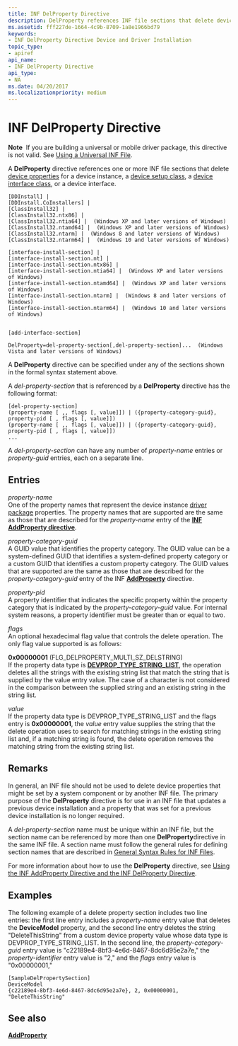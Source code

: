 ```yaml
---
title: INF DelProperty Directive
description: DelProperty references INF file sections that delete device properties for a device instance, a device setup class, a device interface class, or a device interface.
ms.assetid: fff227de-1664-4c9b-8709-1a8e1966bd79
keywords:
- INF DelProperty Directive Device and Driver Installation
topic_type:
- apiref
api_name:
- INF DelProperty Directive
api_type:
- NA
ms.date: 04/20/2017
ms.localizationpriority: medium
---
```


# INF DelProperty Directive


**Note**  If you are building a universal or mobile driver package, this directive is not valid. See [Using a Universal INF File](using-a-universal-inf-file.md).

 

A **DelProperty** directive references one or more INF file sections that delete [device properties](device-properties.md) for a device instance, a [device setup class](./overview-of-device-setup-classes.md), a [device interface class](./overview-of-device-interface-classes.md), or a device interface.

```inf
[DDInstall] | 
[DDInstall.CoInstallers] | 
[ClassInstall32] | 
[ClassInstall32.ntx86] | 
[ClassInstall32.ntia64] |  (Windows XP and later versions of Windows)
[ClassInstall32.ntamd64] |  (Windows XP and later versions of Windows)
[ClassInstall32.ntarm] |  (Windows 8 and later versions of Windows)
[ClassInstall32.ntarm64] |  (Windows 10 and later versions of Windows)

[interface-install-section] | 
[interface-install-section.nt] | 
[interface-install-section.ntx86] | 
[interface-install-section.ntia64] |  (Windows XP and later versions of Windows)
[interface-install-section.ntamd64] |  (Windows XP and later versions of Windows)
[interface-install-section.ntarm] |  (Windows 8 and later versions of Windows)
[interface-install-section.ntarm64] |  (Windows 10 and later versions of Windows)


[add-interface-section] 
 
DelProperty=del-property-section[,del-property-section]...  (Windows Vista and later versions of Windows)
```

A **DelProperty** directive can be specified under any of the sections shown in the formal syntax statement above.

A *del-property-section* that is referenced by a **DelProperty** directive has the following format:

```inf
[del-property-section]
(property-name [ ,, flags [, value]]) | ({property-category-guid}, property-pid [ , flags [, value]])
(property-name [ ,, flags [, value]]) | ({property-category-guid}, property-pid [ , flags [, value]])
...
```

A *del-property-section* can have any number of *property-name* entries or *property-guid* entries, each on a separate line.

## Entries


<a href="" id="property-name"></a>*property-name*  
One of the property names that represent the device instance [driver package](driver-packages.md) properties. The property names that are supported are the same as those that are described for the *property-name* entry of the [**INF AddProperty directive**](inf-addproperty-directive.md).

<a href="" id="property-category-guid"></a>*property-category-guid*  
A GUID value that identifies the property category. The GUID value can be a system-defined GUID that identifies a system-defined property category or a custom GUID that identifies a custom property category. The GUID values that are supported are the same as those that are described for the *property-category-guid* entry of the INF [**AddProperty**](inf-addproperty-directive.md) directive.

<a href="" id="property-pid"></a>*property-pid*  
A property identifier that indicates the specific property within the property category that is indicated by the *property-category-guid* value. For internal system reasons, a property identifier must be greater than or equal to two.

<a href="" id="flags"></a>*flags*  
An optional hexadecimal flag value that controls the delete operation. The only flag value supported is as follows:

<a href="" id="0x00000001--flg-delproperty-multi-sz-delstring-"></a>**0x00000001** (FLG_DELPROPERTY_MULTI_SZ_DELSTRING)  
If the property data type is [**DEVPROP_TYPE_STRING_LIST**](./devprop-type-string-list.md), the operation deletes all the strings with the existing string list that match the string that is supplied by the value entry value. The case of a character is not considered in the comparison between the supplied string and an existing string in the string list.

<a href="" id="value"></a>*value*  
If the property data type is DEVPROP_TYPE_STRING_LIST and the flags entry is **0x00000001**, the *value* entry value supplies the string that the delete operation uses to search for matching strings in the existing string list and, if a matching string is found, the delete operation removes the matching string from the existing string list.

Remarks
-------

In general, an INF file should not be used to delete device properties that might be set by a system component or by another INF file. The primary purpose of the **DelProperty** directive is for use in an INF file that updates a previous device installation and a property that was set for a previous device installation is no longer required.

A *del-property-section* name must be unique within an INF file, but the section name can be referenced by more than one **DelProperty**directive in the same INF file. A section name must follow the general rules for defining section names that are described in [General Syntax Rules for INF Files](general-syntax-rules-for-inf-files.md).

For more information about how to use the **DelProperty** directive, see [Using the INF AddProperty Directive and the INF DelProperty Directive](using-the-inf-addproperty-directive-and-the-inf-delproperty-directive.md).

Examples
--------

The following example of a delete property section includes two line entries: the first line entry includes a *property-name* entry value that deletes the **DeviceModel** property, and the second line entry deletes the string "DeleteThisString" from a custom device property value whose data type is DEVPROP_TYPE_STRING_LIST. In the second line, the *property-category-guid* entry value is "c22189e4-8bf3-4e6d-8467-8dc6d95e2a7e," the *property-identifier* entry value is "2," and the *flags* entry value is "0x00000001,"

```inf
[SampleDelPropertySection]
DeviceModel
{c22189e4-8bf3-4e6d-8467-8dc6d95e2a7e}, 2, 0x00000001, "DeleteThisString"
```

## See also


[**AddProperty**](inf-addproperty-directive.md)

 

